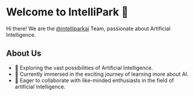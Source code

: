 # Welcome to IntelliPark 👋

Hi there! We are the [@intelliparkai](https://github.com/intelliparkai) Team, passionate about Artificial Intelligence.

## About Us
- 👀 Exploring the vast possibilities of Artificial Intelligence.
- 🌱 Currently immersed in the exciting journey of learning more about AI.
- 💞️ Eager to collaborate with like-minded enthusiasts in the field of artificial intelligence.


<!---
intelliparkai/intelliparkai is a ✨ special ✨ repository because its `README.md` (this file) appears on your GitHub profile.
You can click the Preview link to take a look at your changes.
--->
